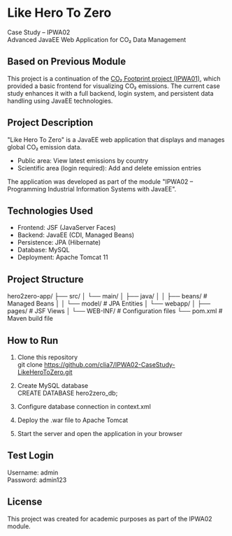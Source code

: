 # Like Hero To Zero  
Case Study – IPWA02  
Advanced JavaEE Web Application for CO₂ Data Management

## Based on Previous Module  
This project is a continuation of the [CO₂ Footprint project (IPWA01)](https://github.com/clia7/IPWA01-CasyStudy-CO2-Footprint), which provided a basic frontend for visualizing CO₂ emissions. The current case study enhances it with a full backend, login system, and persistent data handling using JavaEE technologies.

## Project Description  
"Like Hero To Zero" is a JavaEE web application that displays and manages global CO₂ emission data.

- Public area: View latest emissions by country  
- Scientific area (login required): Add and delete emission entries

The application was developed as part of the module "IPWA02 – Programming Industrial Information Systems with JavaEE".

## Technologies Used  
- Frontend: JSF (JavaServer Faces)  
- Backend: JavaEE (CDI, Managed Beans)  
- Persistence: JPA (Hibernate)  
- Database: MySQL  
- Deployment: Apache Tomcat 11

## Project Structure

hero2zero-app/
├── src/
│   └── main/
│       ├── java/
│       │   ├── beans/        # Managed Beans
│       │   └── model/        # JPA Entities
│       └── webapp/
│           ├── pages/        # JSF Views
│           └── WEB-INF/      # Configuration files
└── pom.xml                   # Maven build file

## How to Run

1. Clone this repository  
   git clone https://github.com/clia7/IPWA02-CaseStudy-LikeHeroToZero.git

2. Create MySQL database  
   CREATE DATABASE hero2zero_db;

3. Configure database connection in context.xml

4. Deploy the .war file to Apache Tomcat

5. Start the server and open the application in your browser

## Test Login

Username: admin  
Password: admin123

## License  
This project was created for academic purposes as part of the IPWA02 module.